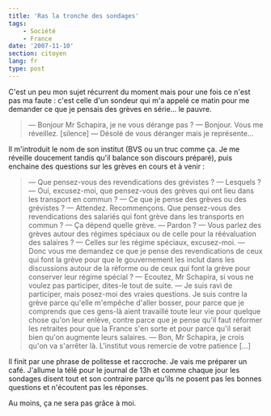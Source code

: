 ```yaml
---
title: 'Ras la tronche des sondages'
tags:
    - Société
    - France
date: '2007-11-10'
section: citoyen
lang: fr
type: post
---
```


C'est un peu mon sujet récurrent du moment mais pour une fois ce n'est pas ma faute&nbsp;: c'est celle d'un sondeur qui m'a appelé ce matin pour me demander ce que je pensais des grèves en série… le pauvre.

<!-- more -->

> — Bonjour Mr Schapira, je ne vous dérange pas&nbsp;?
> — Bonjour. Vous me réveillez.
> [silence]
> — Désolé de vous déranger mais je représente…

Il m'introduit le nom de son institut (BVS ou un truc comme ça. Je me réveille doucement tandis qu'il balance son discours préparé), puis enchaine des questions sur les grèves en cours et à venir&nbsp;:

> — Que pensez-vous des revendications des grévistes&nbsp;?
> — Lesquels&nbsp;?
> — Oui, excusez-moi, que pensez-vous des grèves qui ont lieu dans les transport en commun&nbsp;?
> — Ce que je pense des grèves ou des grévistes&nbsp;?
> — Attendez. Recommençons. Que pensez-vous des revendications des salariés qui font grève dans les transports en commun&nbsp;?
> — Ça dépend quelle grève.
> — Pardon&nbsp;?
> — Vous parlez des grèves autour des régimes spéciaux ou de celle pour la réévaluation des salaires&nbsp;?
> — Celles sur les régime spéciaux, excusez-moi.
> — Donc vous me demandez ce que je pense des revendications de ceux qui font la grève pour que le gouvernement les inclut dans les discussions autour de la réforme ou de ceux qui font la grève pour conserver leur régime spécial&nbsp;?
> — Ecoutez, Mr Schapira, si vous ne voulez pas participer, dites-le tout de suite.
> — Je suis ravi de participer, mais posez-moi des vraies questions. Je suis contre la grève parce qu'elle m'empêche d'aller bosser, pour parce que je comprends que ces gens-là aient travaillé toute leur vie pour quelque chose qu'on leur enlève, contre parce que je pense qu'il faut réformer les retraites pour que la France s'en sorte et pour parce qu'il serait bien qu'on augmente leurs salaires.
> — Bon, Mr Schapira, je crois qu'on va s'arrêter là. L'institut vous remercie de votre patience […]

Il finit par une phrase de politesse et raccroche. Je vais me préparer un café. J'allume la télé pour le journal de 13h et comme chaque jour les sondages disent tout et son contraire parce qu'ils ne posent pas les bonnes questions et n'écoutent pas les réponses.

Au moins, ça ne sera pas grâce à moi.
